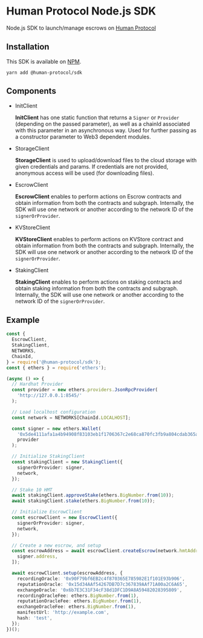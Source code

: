 # Human Protocol Node.js SDK

Node.js SDK to launch/manage escrows on [Human Protocol](https://www.humanprotocol.org/)

## Installation

This SDK is available on [NPM](https://www.npmjs.com/package/@human-protocol/sdk).

    yarn add @human-protocol/sdk

## Components

- InitClient

  **InitClient** has one static function that returns a `Signer` or `Provider` (depending on the passed parameter), as well as a chainId associated with this parameter in an asynchronous way. Used for further passing as a constructor parameter to Web3 dependent modules.

- StorageClient

  **StorageClient** is used to upload/download files to the cloud storage with given credentials and params. If credentials are not provided, anonymous access will be used (for downloading files).

- EscrowClient

  **EscrowClient** enables to perform actions on Escrow contracts and obtain information from both the contracts and subgraph. Internally, the SDK will use one network or another according to the network ID of the `signerOrProvider`.

- KVStoreClient

  **KVStoreClient** enables to perform actions on KVStore contract and obtain information from both the contracts and subgraph. Internally, the SDK will use one network or another according to the network ID of the `signerOrProvider`.

- StakingClient

  **StakingClient** enables to perform actions on staking contracts and obtain staking information from both the contracts and subgraph. Internally, the SDK will use one network or another according to the network ID of the `signerOrProvider`.

## Example

```typescript
const {
  EscrowClient,
  StakingClient,
  NETWORKS,
  ChainId,
} = require('@human-protocol/sdk');
const { ethers } = require('ethers');

(async () => {
  // Hardhat Provider
  const provider = new ethers.providers.JsonRpcProvider(
    'http://127.0.0.1:8545/'
  );

  // Load localhost configuration
  const network = NETWORKS[ChainId.LOCALHOST];

  const signer = new ethers.Wallet(
    '0x5de4111afa1a4b94908f83103eb1f1706367c2e68ca870fc3fb9a804cdab365a',
    provider
  );

  // Initialize StakingClient
  const stakingClient = new StakingClient({
    signerOrProvider: signer,
    network,
  });

  // Stake 10 HMT
  await stakingClient.approveStake(ethers.BigNumber.from(10));
  await stakingClient.stake(ethers.BigNumber.from(10));

  // Initialize EscrowClient
  const escrowClient = new EscrowClient({
    signerOrProvider: signer,
    network,
  });

  // Create a new escrow, and setup
  const escrowAddress = await escrowClient.createEscrow(network.hmtAddress, [
    signer.address,
  ]);

  await escrowClient.setup(escrowAddress, {
    recordingOracle: '0x90F79bf6EB2c4f870365E785982E1f101E93b906',
    reputationOracle: '0x15d34AAf54267DB7D7c367839AAf71A00a2C6A65',
    exchangeOracle: '0x6b7E3C31F34cF38d1DFC1D9A8A59482028395809',
    recordingOracleFee: ethers.BigNumber.from(1),
    reputationOracleFee: ethers.BigNumber.from(1),
    exchangeOracleFee: ethers.BigNumber.from(1),
    manifestUrl: 'http://example.com',
    hash: 'test',
  });
})();
```
